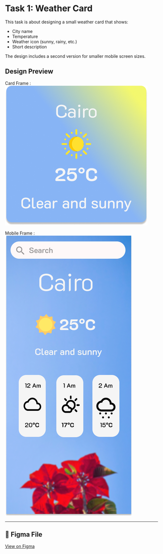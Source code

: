# Task 1: Weather Card

This task is about designing a small weather card that shows:
- City name
- Temperature
- Weather icon (sunny, rainy, etc.)
- Short description  

The design includes a second version for smaller mobile screen sizes.

## Design Preview  
Card Frame :  
![Frame 1](./Frame1.png)  

Mobile Frame :  
![Frame 2](./Frame2.png)  

---

## 🔗 Figma File
[View on Figma](https://www.figma.com/design/IB1eHubVdOJKmnTpBvZ2NV/Elevvo-Tasks?node-id=0-1&t=7Eu6u9rkBMPE6hsq-1)  
